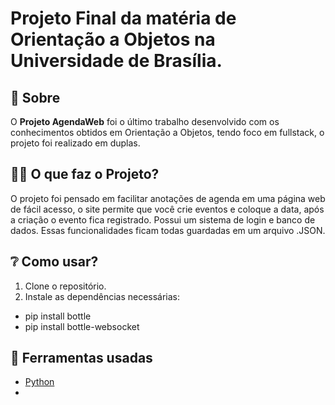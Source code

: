    <h1>
  <p>Projeto Final da matéria de Orientação a Objetos na Universidade de Brasília.</p>
</h1>

## 📙 Sobre

O **Projeto AgendaWeb** foi o último trabalho desenvolvido com os conhecimentos obtidos em Orientação a Objetos, tendo foco em fullstack, o projeto foi realizado em duplas.

## 👨‍🏫 O que faz o Projeto?

O projeto foi pensado em facilitar anotações de agenda em uma página web de fácil acesso, o site permite que você crie eventos e coloque a data, após a criação o evento fica registrado. Possui um sistema de login e banco de dados. Essas funcionalidades ficam todas guardadas em um arquivo .JSON.

## ❔ Como usar?

1. Clone o repositório.
2. Instale as dependências necessárias:

- pip install bottle
- pip install bottle-websocket

## 🔨 Ferramentas usadas

- [Python](https://www.python.org)
- 
